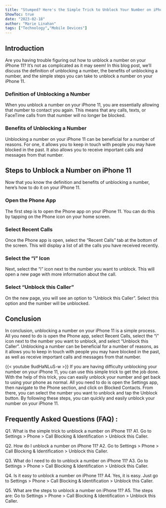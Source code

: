 ```yaml
---
title: "Stumped? Here's the Simple Trick to Unblock Your Number on iPhone 11!"
ShowToc: true 
date: "2023-02-18"
author: "Marie Linahan" 
tags: ["Technology","Mobile Devices"]
---
```

## Introduction 
Are you having trouble figuring out how to unblock a number on your iPhone 11? It’s not as complicated as it may seem! In this blog post, we’ll discuss the definition of unblocking a number, the benefits of unblocking a number, and the simple steps you can take to unblock a number on your iPhone 11. 

### Definition of Unblocking a Number 
When you unblock a number on your iPhone 11, you are essentially allowing that number to contact you again. This means that any calls, texts, or FaceTime calls from that number will no longer be blocked. 

### Benefits of Unblocking a Number 
Unblocking a number on your iPhone 11 can be beneficial for a number of reasons. For one, it allows you to keep in touch with people you may have blocked in the past. It also allows you to receive important calls and messages from that number. 

## Steps to Unblock a Number on iPhone 11 
Now that you know the definition and benefits of unblocking a number, here’s how to do it on your iPhone 11. 

### Open the Phone App 
The first step is to open the Phone app on your iPhone 11. You can do this by tapping on the Phone icon on your home screen. 

### Select Recent Calls 
Once the Phone app is open, select the “Recent Calls” tab at the bottom of the screen. This will display a list of all the calls you have received recently. 

### Select the “i” Icon 
Next, select the “i” icon next to the number you want to unblock. This will open a new page with more information about the call. 

### Select “Unblock this Caller” 
On the new page, you will see an option to “Unblock this Caller”. Select this option and the number will be unblocked. 

## Conclusion 
In conclusion, unblocking a number on your iPhone 11 is a simple process. All you need to do is open the Phone app, select Recent Calls, select the “i” icon next to the number you want to unblock, and select “Unblock this Caller”. Unblocking a number can be beneficial for a number of reasons, as it allows you to keep in touch with people you may have blocked in the past, as well as receive important calls and messages from that number.

{{< youtube 9udHaNLuS-w >}} 
If you are having difficulty unblocking your number on your iPhone 11, you can use this simple trick to get the job done. With the help of this trick, you can easily unblock your number and get back to using your phone as normal. All you need to do is open the Settings app, then navigate to the Phone section, and click on Blocked Contacts. From there, you can select the number you want to unblock and tap the Unblock button. By following these steps, you can quickly and easily unblock your number on your iPhone 11.

## Frequently Asked Questions (FAQ) :
Q1. What is the simple trick to unblock a number on iPhone 11?
A1. Go to Settings > Phone > Call Blocking & Identification > Unblock this Caller.

Q2. How do I unblock a number on iPhone 11?
A2. Go to Settings > Phone > Call Blocking & Identification > Unblock this Caller.

Q3. What do I need to do to unblock a number on iPhone 11?
A3. Go to Settings > Phone > Call Blocking & Identification > Unblock this Caller.

Q4. Is it easy to unblock a number on iPhone 11?
A4. Yes, it is easy. Just go to Settings > Phone > Call Blocking & Identification > Unblock this Caller.

Q5. What are the steps to unblock a number on iPhone 11?
A5. The steps are: Go to Settings > Phone > Call Blocking & Identification > Unblock this Caller.


